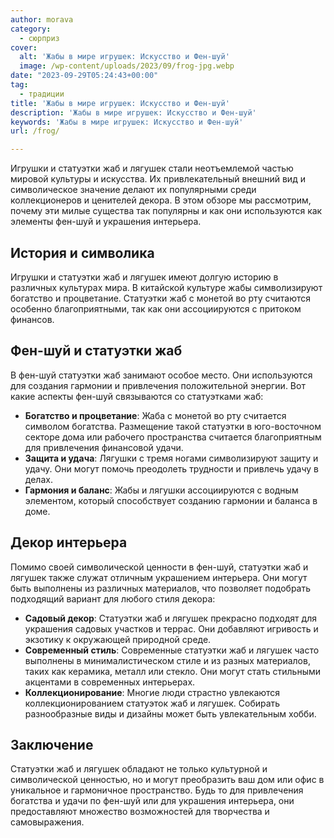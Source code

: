 ```yaml
---
author: morava
category:
  - сюрприз
cover:
  alt: 'Жабы в мире игрушек: Искусство и Фен-шуй'
  image: /wp-content/uploads/2023/09/frog-jpg.webp
date: "2023-09-29T05:24:43+00:00"
tag:
  - традиции
title: 'Жабы в мире игрушек: Искусство и Фен-шуй'
description: 'Жабы в мире игрушек: Искусство и Фен-шуй'
keywords: 'Жабы в мире игрушек: Искусство и Фен-шуй'
url: /frog/

---
```

Игрушки и статуэтки жаб и лягушек стали неотъемлемой частью мировой культуры и искусства. Их привлекательный внешний вид и символическое значение делают их популярными среди коллекционеров и ценителей декора. В этом обзоре мы рассмотрим, почему эти милые существа так популярны и как они используются как элементы фен-шуй и украшения интерьера.

## **История и символика**

Игрушки и статуэтки жаб и лягушек имеют долгую историю в различных культурах мира. В китайской культуре жабы символизируют богатство и процветание. Статуэтки жаб с монетой во рту считаются особенно благоприятными, так как они ассоциируются с притоком финансов.

## **Фен-шуй и статуэтки жаб**

В фен-шуй статуэтки жаб занимают особое место. Они используются для создания гармонии и привлечения положительной энергии. Вот какие аспекты фен-шуй связываются со статуэтками жаб:

- **Богатство и процветание**: Жаба с монетой во рту считается символом богатства. Размещение такой статуэтки в юго-восточном секторе дома или рабочего пространства считается благоприятным для привлечения финансовой удачи.
- **Защита и удача**: Лягушки с тремя ногами символизируют защиту и удачу. Они могут помочь преодолеть трудности и привлечь удачу в делах.
- **Гармония и баланс**: Жабы и лягушки ассоциируются с водным элементом, который способствует созданию гармонии и баланса в доме.

## **Декор интерьера**

Помимо своей символической ценности в фен-шуй, статуэтки жаб и лягушек также служат отличным украшением интерьера. Они могут быть выполнены из различных материалов, что позволяет подобрать подходящий вариант для любого стиля декора:

- **Садовый декор**: Статуэтки жаб и лягушек прекрасно подходят для украшения садовых участков и террас. Они добавляют игривость и экзотику к окружающей природной среде.
- **Современный стиль**: Современные статуэтки жаб и лягушек часто выполнены в минималистическом стиле и из разных материалов, таких как керамика, металл или стекло. Они могут стать стильными акцентами в современных интерьерах.
- **Коллекционирование**: Многие люди страстно увлекаются коллекционированием статуэток жаб и лягушек. Собирать разнообразные виды и дизайны может быть увлекательным хобби.

## **Заключение**

Статуэтки жаб и лягушек обладают не только культурной и символической ценностью, но и могут преобразить ваш дом или офис в уникальное и гармоничное пространство. Будь то для привлечения богатства и удачи по фен-шуй или для украшения интерьера, они предоставляют множество возможностей для творчества и самовыражения.
